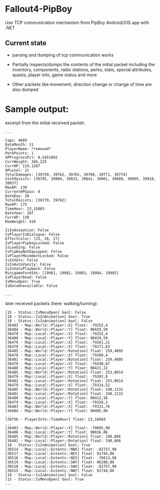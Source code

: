 # Fallout4-PipBoy
Use TCP communication mechanism from PipBoy Android/iOS app with .NET

## Current state

- parsing and dumping of tcp communication works

- Partially inspects/dumps the contents of the initial packet including
the inventory, components, radio stations, perks, stats, special attributes, quests, player info, game status and more

- Other packets like movement, direction change or change of time are also dumped

# Sample output:

excerpt from the initial received packet:
```
...

Caps: 4689
DateMonth: 11
PlayerName: *removed*
PerkPoints: 1
XPProgressPct: 0,5451092
CurrWeight: 266,225
CurrHP: 119,1287
XPLevel: 21
TotalDamages: [39759, 39762, 39765, 39768, 39771, 39774]
SlotResists: [39785, 39804, 39823, 39842, 39861, 39880, 39899, 39918, 39937]
MaxAP: 130
CurrentHPGain: 0
DateDay: 28
TotalResists: [39779, 39782]
MaxHP: 175
TimeHour: 23,15003
DateYear: 287
CurrAP: 130
MaxWeight: 410

IsInAnimation: False
IsPlayerInDialogue: False
EffectColor: [25, 26, 27]
IsPlayerPipboyLocked: False
IsLoading: False
IsPipboyNotEquipped: False
IsPlayerMovementLocked: False
IsInVats: False
IsInAutoVanity: False
IsInVatsPlayback: False
MinigameFormIds: [19981, 19982, 19983, 19984, 19985]
IsPlayerDead: False
IsMenuOpen: True
IsDataUnavailable: False

...
```

later received packets (here: walking/turning):
```
[15 - Status::IsMenuOpen] bool: False
[18 - Status::IsInAnimation] bool: True
[18 - Status::IsInAnimation] bool: False
[36483 - Map::World::Player::X] float: -79252,4
[36484 - Map::World::Player::Y] float: 90429,59
[36479 - Map::Local::Player::X] float: -79252,4
[36480 - Map::Local::Player::Y] float: 90429,59
[36479 - Map::Local::Player::X] float: -79261,21
[36479 - Map::Local::Player::X] float: -79271,63
[36485 - Map::World::Player::Rotation] float: 259,4895
[36479 - Map::Local::Player::X] float: -79280,4
[36481 - Map::Local::Player::Rotation] float: 259,4895
[36479 - Map::Local::Player::X] float: -79290,67
[36480 - Map::Local::Player::Y] float: 90421,22
[36485 - Map::World::Player::Rotation] float: 253,8014
[36479 - Map::Local::Player::X] float: -79302,8
[36481 - Map::Local::Player::Rotation] float: 253,8014
[36479 - Map::Local::Player::X] float: -79314,52
[36485 - Map::World::Player::Rotation] float: 248,1132
[36481 - Map::Local::Player::Rotation] float: 248,1132
[36480 - Map::Local::Player::Y] float: 90413,56
[36479 - Map::Local::Player::X] float: -79326,3
[36483 - Map::World::Player::X] float: -79331,76
[36484 - Map::World::Player::Y] float: 90405,96
...
[39756 - PlayerInfo::TimeHour] float: 23,16669
...
[36483 - Map::World::Player::X] float: -79685,98
[36480 - Map::Local::Player::Y] float: 90016,06
[36485 - Map::World::Player::Rotation] float: 198,866
[36481 - Map::Local::Player::Rotation] float: 198,866
[18 - Status::IsInAnimation] bool: True
[36514 - Map::Local::Extents::NWX] float: -82757,98
[36517 - Map::Local::Extents::NEY] float: 91744,06
[36516 - Map::Local::Extents::NEX] float: -76613,98
[36519 - Map::Local::Extents::SWY] float: 88288,06
[36518 - Map::Local::Extents::SWX] float: -82757,98
[36515 - Map::Local::Extents::NWY] float: 91744,06
[18 - Status::IsInAnimation] bool: False
[15 - Status::IsMenuOpen] bool: True
...
```

